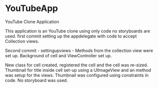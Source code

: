 # YouTubeApp
YouTube Clone Application

This application is an YouTube clone using only code no storyboards are used. first commit setting up the appdelegate with code to
accept Collection views.

Second commit - settingupviews - Methods from the collection view were set up. Background of cell and ViewController set up.

New class for cell created, registered the cell and the cell was re-sized. 
Thumbnail for title inside cell set-up using a UIImageView and an method was setup for the views.
Thumbnail was configured using constraints in code. No storyboard was used.

